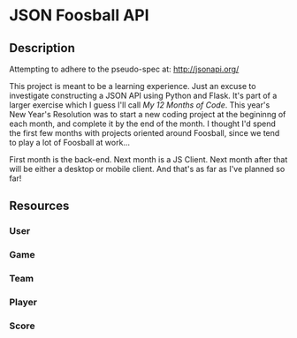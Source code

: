 # JSON Foosball API

## Description
Attempting to adhere to the pseudo-spec at: http://jsonapi.org/

This project is meant to be a learning experience. Just an excuse to investigate
constructing a JSON API using Python and Flask. It's part of a larger exercise which
I guess I'll call *My 12 Months of Code*. This year's New Year's Resolution was to start
a new coding project at the begininng of each month, and complete it by
the end of the month. I thought I'd spend the first few months with projects oriented
around Foosball, since we tend to play a lot of Foosball at work... 

First month is the back-end. Next month is a JS Client. Next month after that will be
either a desktop or mobile client. And that's as far as I've planned so far!

## Resources

### User

### Game

### Team

### Player

### Score